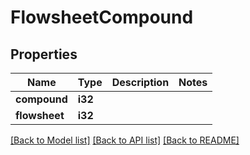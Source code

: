 # FlowsheetCompound

## Properties

Name | Type | Description | Notes
------------ | ------------- | ------------- | -------------
**compound** | **i32** |  | 
**flowsheet** | **i32** |  | 

[[Back to Model list]](../README.md#documentation-for-models) [[Back to API list]](../README.md#documentation-for-api-endpoints) [[Back to README]](../README.md)


